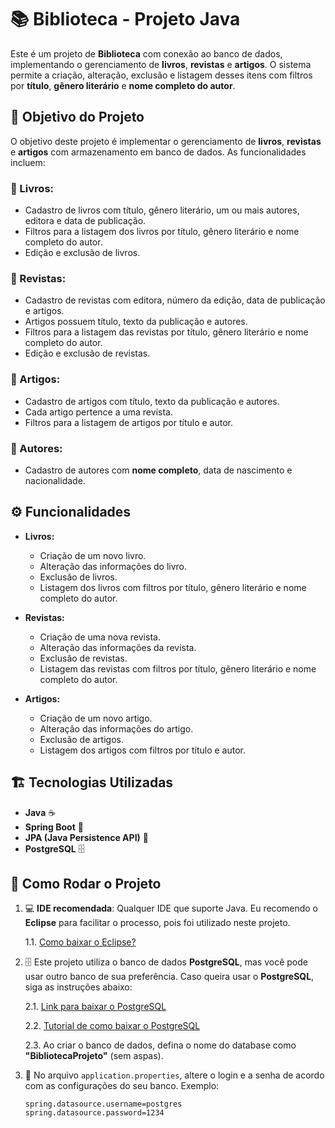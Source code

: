 # 📚 Biblioteca - Projeto Java

Este é um projeto de **Biblioteca** com conexão ao banco de dados, implementando o gerenciamento de **livros**, **revistas** e **artigos**. O sistema permite a criação, alteração, exclusão e listagem desses itens com filtros por **título**, **gênero literário** e **nome completo do autor**.

## 🎯 Objetivo do Projeto

O objetivo deste projeto é implementar o gerenciamento de **livros**, **revistas** e **artigos** com armazenamento em banco de dados. As funcionalidades incluem:

### 📖 Livros:
- Cadastro de livros com título, gênero literário, um ou mais autores, editora e data de publicação.
- Filtros para a listagem dos livros por título, gênero literário e nome completo do autor.
- Edição e exclusão de livros.

### 📘 Revistas:
- Cadastro de revistas com editora, número da edição, data de publicação e artigos.
- Artigos possuem título, texto da publicação e autores.
- Filtros para a listagem das revistas por título, gênero literário e nome completo do autor.
- Edição e exclusão de revistas.

### 📝 Artigos:
- Cadastro de artigos com título, texto da publicação e autores.
- Cada artigo pertence a uma revista.
- Filtros para a listagem de artigos por título e autor.

### 👤 Autores:
- Cadastro de autores com **nome completo**, data de nascimento e nacionalidade.

## ⚙️ Funcionalidades

- **Livros:**
  - Criação de um novo livro.
  - Alteração das informações do livro.
  - Exclusão de livros.
  - Listagem dos livros com filtros por título, gênero literário e nome completo do autor.

- **Revistas:**
  - Criação de uma nova revista.
  - Alteração das informações da revista.
  - Exclusão de revistas.
  - Listagem das revistas com filtros por título, gênero literário e nome completo do autor.

- **Artigos:**
  - Criação de um novo artigo.
  - Alteração das informações do artigo.
  - Exclusão de artigos.
  - Listagem dos artigos com filtros por título e autor.

## 🏗️ Tecnologias Utilizadas

- **Java** ☕
- **Spring Boot** 🚀
- **JPA (Java Persistence API)** 🔗
- **PostgreSQL** 🗄️

## 🔧 Como Rodar o Projeto

1. 💻 **IDE recomendada**: Qualquer IDE que suporte Java. Eu recomendo o **Eclipse** para facilitar o processo, pois foi utilizado neste projeto.

   1.1. [Como baixar o Eclipse?](https://www.youtube.com/watch?v=KWGIaWh71q4)

2. 🗄️ Este projeto utiliza o banco de dados **PostgreSQL**, mas você pode usar outro banco de sua preferência. Caso queira usar o **PostgreSQL**, siga as instruções abaixo:

   2.1. [Link para baixar o PostgreSQL](https://www.enterprisedb.com/downloads/postgres-postgresql-downloads)

   2.2. [Tutorial de como baixar o PostgreSQL](https://www.youtube.com/watch?v=UbX-2Xud1JA)

   2.3. Ao criar o banco de dados, defina o nome do database como **"BibliotecaProjeto"** (sem aspas).

3. 📝 No arquivo `application.properties`, altere o login e a senha de acordo com as configurações do seu banco. Exemplo:

   ```properties
   spring.datasource.username=postgres
   spring.datasource.password=1234
